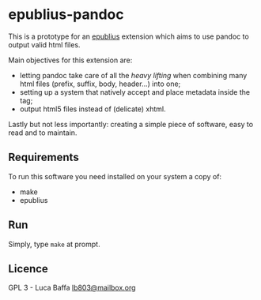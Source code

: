# epublius-pandoc
This is a prototype for an [epublius](https://github.com/OpenBookPublishers/epublius) extension which aims to use pandoc to output valid html files.

Main objectives for this extension are:
* letting pandoc take care of all the _heavy lifting_ when combining many html files (prefix, suffix, body, header...) into one;
* setting up a system that natively accept and place metadata inside the <head> tag;
* output html5 files instead of (delicate) xhtml.

Lastly but not less importantly: creating a simple piece of software, easy to read and to maintain.

## Requirements
To run this software you need installed on your system a copy of:
* make
* epublius

## Run
Simply, type `make` at prompt.

## Licence
GPL 3 - Luca Baffa lb803@mailbox.org


